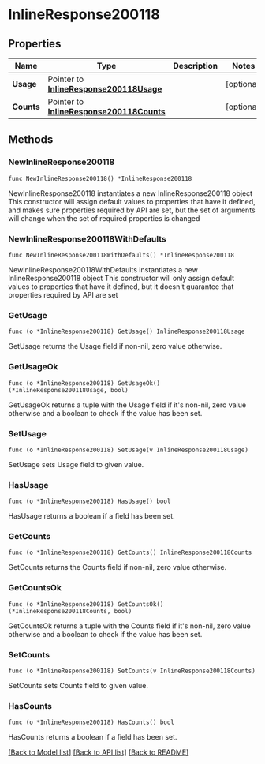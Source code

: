 # InlineResponse200118

## Properties

Name | Type | Description | Notes
------------ | ------------- | ------------- | -------------
**Usage** | Pointer to [**InlineResponse200118Usage**](InlineResponse200118Usage.md) |  | [optional] 
**Counts** | Pointer to [**InlineResponse200118Counts**](InlineResponse200118Counts.md) |  | [optional] 

## Methods

### NewInlineResponse200118

`func NewInlineResponse200118() *InlineResponse200118`

NewInlineResponse200118 instantiates a new InlineResponse200118 object
This constructor will assign default values to properties that have it defined,
and makes sure properties required by API are set, but the set of arguments
will change when the set of required properties is changed

### NewInlineResponse200118WithDefaults

`func NewInlineResponse200118WithDefaults() *InlineResponse200118`

NewInlineResponse200118WithDefaults instantiates a new InlineResponse200118 object
This constructor will only assign default values to properties that have it defined,
but it doesn't guarantee that properties required by API are set

### GetUsage

`func (o *InlineResponse200118) GetUsage() InlineResponse200118Usage`

GetUsage returns the Usage field if non-nil, zero value otherwise.

### GetUsageOk

`func (o *InlineResponse200118) GetUsageOk() (*InlineResponse200118Usage, bool)`

GetUsageOk returns a tuple with the Usage field if it's non-nil, zero value otherwise
and a boolean to check if the value has been set.

### SetUsage

`func (o *InlineResponse200118) SetUsage(v InlineResponse200118Usage)`

SetUsage sets Usage field to given value.

### HasUsage

`func (o *InlineResponse200118) HasUsage() bool`

HasUsage returns a boolean if a field has been set.

### GetCounts

`func (o *InlineResponse200118) GetCounts() InlineResponse200118Counts`

GetCounts returns the Counts field if non-nil, zero value otherwise.

### GetCountsOk

`func (o *InlineResponse200118) GetCountsOk() (*InlineResponse200118Counts, bool)`

GetCountsOk returns a tuple with the Counts field if it's non-nil, zero value otherwise
and a boolean to check if the value has been set.

### SetCounts

`func (o *InlineResponse200118) SetCounts(v InlineResponse200118Counts)`

SetCounts sets Counts field to given value.

### HasCounts

`func (o *InlineResponse200118) HasCounts() bool`

HasCounts returns a boolean if a field has been set.


[[Back to Model list]](../README.md#documentation-for-models) [[Back to API list]](../README.md#documentation-for-api-endpoints) [[Back to README]](../README.md)


